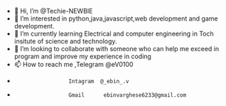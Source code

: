 - 👋 Hi, I’m @Techie-NEWBIE
- 👀 I’m interested in python,java,javascript,web development and game development.
- 🌱 I’m currently learning Electrical and computer engineering in Toch insitute of science and technology.
- 💞️ I’m looking to collaborate with someone who can help me exceed in program and improve my experience in coding
- 📫 How to reach me ,Telegram   @eV0100
-                      Intagram  @_ebin_.v
-                      Gmail      ebinvarghese6233@gmail.com

